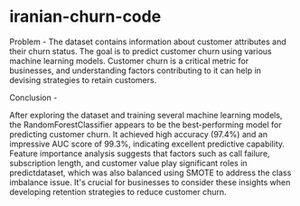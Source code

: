 # iranian-churn-code
Problem - The dataset contains information about customer attributes and their churn status. The goal is to predict customer churn using various machine learning models. Customer churn is a critical metric for businesses, and understanding factors contributing to it can help in devising strategies to retain customers.

Conclusion -

After exploring the dataset and training several machine learning models, the RandomForestClassifier appears to be the best-performing model for predicting customer churn. It achieved high accuracy (97.4%) and an impressive AUC score of 99.3%, indicating excellent predictive capability. Feature importance analysis suggests that factors such as call failure, subscription length, and customer value play significant roles in predictdataset, which was also balanced using SMOTE to address the class imbalance issue. It's crucial for businesses to consider these insights when developing retention strategies to reduce customer churn.
